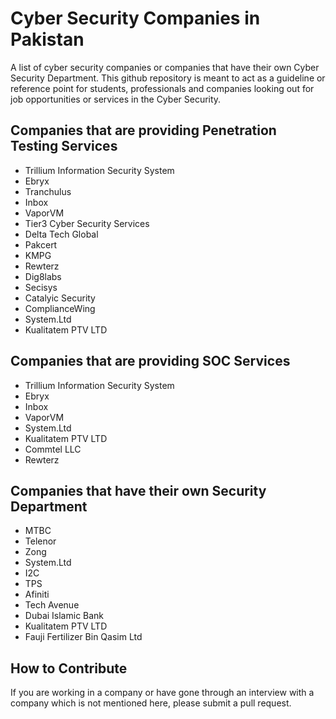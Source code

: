 # Cyber Security Companies in Pakistan
A list of cyber security companies or companies that have their own Cyber Security Department. 
This github repository is meant to act as a guideline or reference point for students, professionals and companies looking out for job opportunities or services in the Cyber Security.
<h2>Companies that are providing Penetration Testing Services</h2>
<ul>
<li>Trillium Information Security System <br /></li>

<li>Ebryx <br /></li>

<li>Tranchulus <br /></li>

<li>Inbox <br /></li>

<li>VaporVM <br /></li>

<li>Tier3 Cyber Security Services <br /></li>

<li>Delta Tech Global <br /></li>

<li>Pakcert <br /></li>

<li>KMPG <br /></li>

<li>Rewterz <br /></li>

<li>Dig8labs <br /></li>

<li>Secisys <br /></li>

<li>Catalyic Security <br /></li>

<li>ComplianceWing <br /></li>

<li>System.Ltd <br /></li>

<li>Kualitatem PTV LTD <br /></li>

</ul>

<h2>Companies that are providing SOC Services</h2>
<ul>
<li>Trillium Information Security System</li>

<li>Ebryx</li>

<li>Inbox</li>

<li>VaporVM</li>

<li>System.Ltd <br /></li>

<li>Kualitatem PTV LTD</li>

<li>Commtel LLC</li>
<li>Rewterz </li>

</ul>

<h2>Companies that have their own Security Department</h2>

<ul>
<li>MTBC</li>

<li>Telenor</li>

<li>Zong</li>

<li>System.Ltd</li>

<li>I2C</li>

<li>TPS</li>

<li>Afiniti</li>

<li>Tech Avenue</li>

<li>Dubai Islamic Bank</li>

<li>Kualitatem PTV LTD</li>

<li>Fauji Fertilizer Bin Qasim Ltd</li>

</ul>

<h2>How to Contribute</h2>
If you are working in a company or have gone through an interview with a company which is not mentioned here, please submit a pull request.

